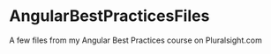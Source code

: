 AngularBestPracticesFiles
=========================

A few files from my Angular Best Practices course on Pluralsight.com
